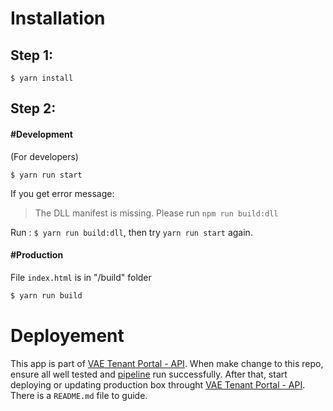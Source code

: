 Installation
============

Step 1:
-------
```
$ yarn install
```

Step 2:
-------
#### #Development
(For developers)
```
$ yarn run start
```

If you get error message:

> The DLL manifest is missing. Please run `npm run build:dll`

Run : `$ yarn run build:dll`, then try `yarn run start` again.

#### #Production
File `index.html` is in "/build" folder
```bash
$ yarn run build
```

Deployement
====================
This app is part of [VAE Tenant Portal - API](https://bitbucket.org/vaesoftware/vae-tenant-portal-api/src/master/). 
When make change to this repo, ensure all well tested and [pipeline](https://bitbucket.org/vaesoftware/vae-tenant-portal-datacollector/addon/pipelines/home)
run successfully. After that, start deploying or updating production box throught [VAE Tenant Portal - API](https://bitbucket.org/vaesoftware/vae-tenant-portal-api/src/master/). 
There is a `README.md` file to guide.
